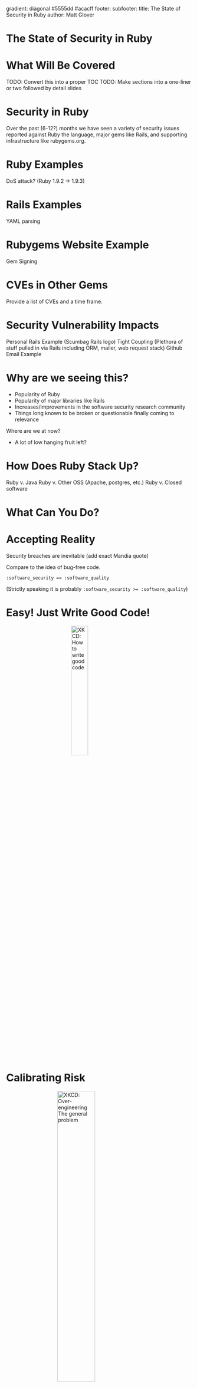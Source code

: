 gradient: diagonal #5555dd #acacff
footer:
subfooter:
title: The State of Security in Ruby
author: Matt Glover

The State of Security in Ruby
=============================

What Will Be Covered
====================
TODO: Convert this into a proper TOC
TODO: Make sections into a one-liner or two followed by detail slides

Security in Ruby
================
Over the past (6-12?) months we have seen a variety of security issues reported against Ruby the language, major gems like Rails, and supporting infrastructure like rubygems.org.

Ruby Examples
=============
DoS attack? (Ruby 1.9.2 -> 1.9.3)

Rails Examples
==============
YAML parsing

Rubygems Website Example
========================
Gem Signing

CVEs in Other Gems
==================
Provide a list of CVEs and a time frame.

Security Vulnerability Impacts
==============================
Personal Rails Example (Scumbag Rails logo)
Tight Coupling (Plethora of stuff pulled in via Rails including ORM, mailer, web request stack)
Github Email Example

Why are we seeing this?
=======================
 - Popularity of Ruby
 - Popularity of major libraries like Rails
 - Increases/improvements in the software security research community
 - Things long known to be broken or questionable finally coming to relevance

Where are we at now?
 - A lot of low hanging fruit left?

How Does Ruby Stack Up?
=======================
Ruby v. Java
Ruby v. Other OSS (Apache, postgres, etc.)
Ruby v. Closed software

What Can You Do?
================

Accepting Reality
=================
Security breaches are inevitable (add exact Mandia quote)

Compare to the idea of bug-free code.

    :software_security == :software_quality

(Strictly speaking it is probably `:software_security >= :software_quality`)

Easy! Just Write Good Code!
===========================
<img src="images/good_code.png" style="display: block;margin-left: auto;margin-right: auto;width: 30%;" title="XKCD: How to write good code" alt="XKCD: How to write good code" />

Calibrating Risk
================
<img src="images/the_general_problem.png" style="display: block;margin-left: auto;margin-right: auto;height: 45%;" title="XKCD: Over-engineering - The general problem" alt="XKCD: Over-engineering The general problem" />

### <center>VS.</center>

<img src="images/goto.png" style="display: block;margin-left: auto;margin-right: auto;height: 45%;width: 75%" title="XKCD: Under-engineering - GOTO" alt="XKCD: Under-engineering - GOTO" />

Risk Management
===============
Detection, Defense, and Mitigation
Scaling security: Give examples of personal blog versus twitter. Personal blog versus small site that handles financials or health records versus amazon

Defense in Depth
================
<img src="images/7proxies.png" style="display: block;margin-left: auto;margin-right: auto;width: 70%;" title="Good luck I'm behind 7 proxies" alt="Good luck I'm behind 7 proxies" />

Detection - Internal
====================
Detecting a compromise:
 - Logging/auditing
 - Monitoring and notifications
 - External reporters of compromise

Detecting vulnerabilities:
 - Smart Testing (including fuzzing)
   - Testing for security
 - Third parties?

Detection - External
====================
 - 3rd party code (gems)
 - Tracking 3rd party libs (infrastructure postgres, apache, etc.)
 - Problems with your hosting provider (Linode compromise)

Defense
=======
Tools:
 - brakeman
 - metrics
 - esapi
Practices:
 - Helpful Practices (OWASP): Inline several of these
Callback to Flip:
 - Roll your own code
   - Possible security trade-off here.
   - Know your likely attack cases.

Mitigation
==========
Recovery Strategy (backups, logging/auditing/scanning)
 - Ancillary benefits

- Helpful Practices (OWASP)

What We Can Do
==============
Community efforts that can help.
 - Open communication
 - Careful communication of issues you discover
Go back to rubygems-trust example.

Credits
=======
XKCD, Rails, etc.

Any Questions?
==============
Email:
GPG Key:

CCs license
